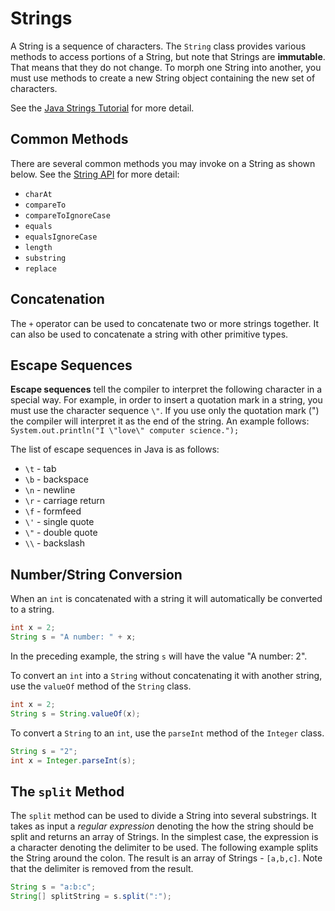 Strings
=======

A String is a sequence of characters. The `String` class provides various methods to access portions of a String, but note that Strings are **immutable**. That means that they do not change. To morph one String into another, you must use methods to create a new String object containing 
the new set of characters.

See the [Java Strings Tutorial](https://docs.oracle.com/javase/tutorial/java/data/strings.html) for more detail.

## Common Methods

There are several common methods you may invoke on a String as shown below. See the [String API](https://docs.oracle.com/javase/8/docs/api/java/lang/String.html) for more detail:

- `charAt`
- `compareTo`
- `compareToIgnoreCase`
- `equals`
- `equalsIgnoreCase`
- `length`
- `substring`
- `replace`

## Concatenation

The `+` operator can be used to concatenate two or more strings together.  It can also be used to concatenate a string with other primitive types.

## Escape Sequences

**Escape sequences** tell the compiler to interpret the following character in a special way.  For example, in order to insert a quotation mark in a string, you must use the character sequence `\"`. If you use only the quotation mark (") the compiler will interpret it as the end of the string.  An example follows: `System.out.println("I \"love\" computer science.");`

The list of escape sequences in Java is as follows:

- `\t` - tab
- `\b` - backspace
- `\n` - newline
- `\r` - carriage return
- `\f` - formfeed
- `\'` - single quote
- `\"` - double quote
- `\\` - backslash

## Number/String Conversion

When an `int` is concatenated with a string it will automatically be converted to a string.

```java
int x = 2;
String s = "A number: " + x;
```

In the preceding example, the string `s` will have the value "A number: 2".

To convert an `int` into a `String` without concatenating it with another string, use the `valueOf` method of the `String` class.

```java
int x = 2;
String s = String.valueOf(x);
```

To convert a `String` to an `int`, use the `parseInt` method of the `Integer` class.

```java
String s = "2";
int x = Integer.parseInt(s);
```

## The `split` Method

The `split` method can be used to divide a String into several substrings. It takes as input a *regular expression* denoting the how the string should be split and returns an array of Strings. In the simplest case, the expression is a character denoting the delimiter to be used. The following example splits the String around the colon. The result is an array of Strings - `[a,b,c]`. Note that the delimiter is removed from the result.

```java
String s = "a:b:c";
String[] splitString = s.split(":");
```

